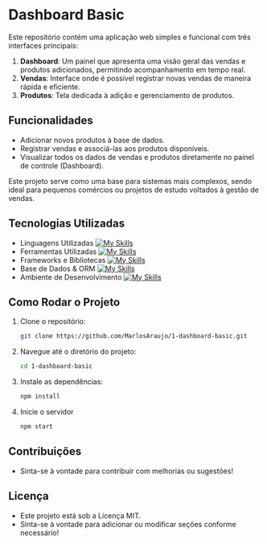 # Dashboard Basic

Este repositório contém uma aplicação web simples e funcional com três interfaces principais:

1. **Dashboard**: Um painel que apresenta uma visão geral das vendas e produtos adicionados, permitindo acompanhamento em tempo real.
2. **Vendas**: Interface onde é possível registrar novas vendas de maneira rápida e eficiente.
3. **Produtos**: Tela dedicada à adição e gerenciamento de produtos.

## Funcionalidades

- Adicionar novos produtos à base de dados.
- Registrar vendas e associá-las aos produtos disponíveis.
- Visualizar todos os dados de vendas e produtos diretamente no painel de controle (Dashboard).
  
Este projeto serve como uma base para sistemas mais complexos, sendo ideal para pequenos comércios ou projetos de estudo voltados à gestão de vendas.

## Tecnologias Utilizadas

   - Linguagens Utilizadas
   [![My Skills](https://skillicons.dev/icons?i=js,html,css,bash,ts&theme=light)](https://skillicons.dev)
   - Ferramentas Utilizadas
   [![My Skills](https://skillicons.dev/icons?i=vscodedocker,git,github&theme=light)](https://skillicons.dev)
   - Frameworks e Bibliotecas
   [![My Skills](https://skillicons.dev/icons?i=tailwind,nextjs,react&theme=light)](https://skillicons.dev)
   - Base de Dados & ORM
   [![My Skills](https://skillicons.dev/icons?i=prisma,postgres&theme=light)](https://skillicons.dev)
   - Ambiente de Desenvolvimento
   [![My Skills](https://skillicons.dev/icons?i=ubuntu,npm&theme=light)](https://skillicons.dev)
  
## Como Rodar o Projeto

1. Clone o repositório:
   ```bash
   git clone https://github.com/MarlosAraujo/1-dashboard-basic.git

2. Navegue até o diretório do projeto:
   ```bash
   cd 1-dashboard-basic

3. Instale as dependências:
   ```bash
   npm install

4. Inicie o servidor
   ```bash
   npm start

## Contribuições

 - Sinta-se à vontade para contribuir com melhorias ou sugestões!

## Licença

 - Este projeto está sob a Licença MIT.
 - Sinta-se à vontade para adicionar ou modificar seções conforme necessário!
